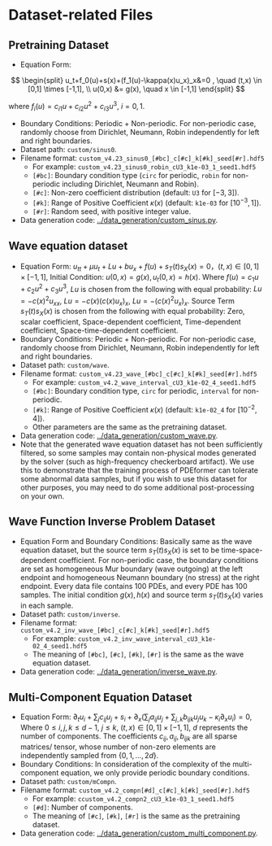 # Dataset-related Files

## Pretraining Dataset

* Equation Form:

$$
\begin{split}
u_t+f_0(u)+s(x)+(f_1(u)-\kappa(x)u_x)_x&=0 , \quad (t,x) \in [0,1] \times [-1,1], \\
u(0,x) &= g(x), \quad x \in [-1,1]
\end{split}
$$

where $f_i(u) = c_{i1}u+c_{i2}u^2+c_{i3}u^3$, $i=0,1$.

* Boundary Conditions: Periodic + Non-periodic. For non-periodic case, randomly choose from Dirichlet, Neumann, Robin independently for left and right boundaries.
* Dataset path: `custom/sinus0`.
* Filename format: `custom_v4.23_sinus0_[#bc]_c[#c]_k[#k]_seed[#r].hdf5`
    * For example: `custom_v4.23_sinus0_robin_cU3_k1e-03_1_seed1.hdf5`
    * `[#bc]`: Boundary condition type (`circ` for periodic, `robin` for non-periodic including Dirichlet, Neumann and Robin).
    * `[#c]`: Non-zero coefficient distribution (default: `U3` for $[-3,3]$).
    * `[#k]`: Range of Positive Coefficient $\kappa(x)$ (default: `k1e-03` for $[10^{-3},1]$).
    * `[#r]`: Random seed, with positive integer value.
* Data generation code: [../data_generation/custom_sinus.py](../data_generation/custom_sinus.py).

## Wave equation dataset

* Equation Form: $u_{tt}+\mu u_t+Lu+bu_x+f(u)+s_T(t)s_X(x)=0$，$(t,x)\in[0,1]\times[-1,1]$,
    Initial Condition: $u(0,x)=g(x),u_t(0,x)=h(x)$.
    Where $f(u) = c_{1}u+c_{2}u^2+c_{3}u^3$,
    $Lu$ is chosen from the following with equal probability: $Lu=-c(x)^2u_{xx}$, $Lu=-c(x)(c(x)u_x)_x$, $Lu=-(c(x)^2u_x)_x$.
    Source Term $s_T(t)s_X(x)$ is chosen from the following with equal probability: Zero, scalar coefficient, Space-dependent coefficient, Time-dependent coefficient, Space-time-dependent coefficient.
* Boundary Conditions: Periodic + Non-periodic. For non-periodic case, randomly choose from Dirichlet, Neumann, Robin independently for left and right boundaries.
* Dataset path: `custom/wave`.
* Filename format: `custom_v4.23_wave_[#bc]_c[#c]_k[#k]_seed[#r].hdf5`
    * For example: `custom_v4.2_wave_interval_cU3_k1e-02_4_seed1.hdf5`
    * `[#bc]`: Boundary condition type, `circ` for periodic, `interval` for non-periodic.
    * `[#k]`: Range of Positive Coefficient $\kappa(x)$ (default: `k1e-02_4` for $[10^{-2},4]$).
    * Other parameters are the same as the pretraining dataset.
* Data generation code: [../data_generation/custom_wave.py](../data_generation/custom_wave.py).
* Note that the generated wave equation dataset has not been sufficiently filtered, so some samples may contain non-physical modes generated by the solver (such as high-frequency checkerboard artifact).
    We use this to demonstrate that the training process of PDEformer can tolerate some abnormal data samples, but if you wish to use this dataset for other purposes, you may need to do some additional post-processing on your own.

## Wave Function Inverse Problem Dataset

* Equation Form and Boundary Conditions: Basically same as the wave equation dataset, but the source term $s_T(t)s_X(x)$ is set to be time-space-dependent coefficient.
    For non-periodic case, the boundary conditions are set as homogeneous Mur boundary (wave outgoing) at the left endpoint and homogeneous Neumann boundary (no stress) at the right endpoint.
    Every data file contains 100 PDEs, and every PDE has 100 samples. The initial condition $g(x),h(x)$ and source term $s_T(t)s_X(x)$ varies in each sample.
* Dataset path: `custom/inverse`.
* Filename format: `custom_v4.2_inv_wave_[#bc]_c[#c]_k[#k]_seed[#r].hdf5`
    * For example: `custom_v4.2_inv_wave_interval_cU3_k1e-02_4_seed1.hdf5`
    * The meaning of `[#bc]`, `[#c]`, `[#k]`, `[#r]` is the same as the wave equation dataset.
* Data generation code: [../data_generation/inverse_wave.py](../data_generation/inverse_wave.py).

## Multi-Component Equation Dataset

* Equation Form: $\partial_tu_i + \sum_jc_{ij}u_j + s_i +\partial_x(\sum_ja_{ij}u_j + \sum_{j,k}b_{ijk}u_ju_k - \kappa_i\partial_xu_i) = 0$,
    Where $0 \le i,j,k \le d-1$, $j \le k$, $(t,x)\in[0,1]\times[-1,1]$, $d$ represents the number of components.
    The coefficients $c_{ij},a_{ij},b_{ijk}$ are all sparse matrices/ tensor, whose number of non-zero elements are independently sampled from $\{0,1,\dots,2d\}$.
* Boundary Conditions: In consideration of the complexity of the multi-component equation, we only provide periodic boundary conditions.
* Dataset path: `custom/mCompn`.
* Filename format: `custom_v4.2_compn[#d]_c[#c]_k[#k]_seed[#r].hdf5`
    * For example: `ccustom_v4.2_compn2_cU3_k1e-03_1_seed1.hdf5`
    * `[#d]`: Number of components.
    * The meaning of `[#c]`, `[#k]`, `[#r]` is the same as the pretraining dataset.
* Data generation code: [../data_generation/custom_multi_component.py](../data_generation/custom_multi_component.py).
